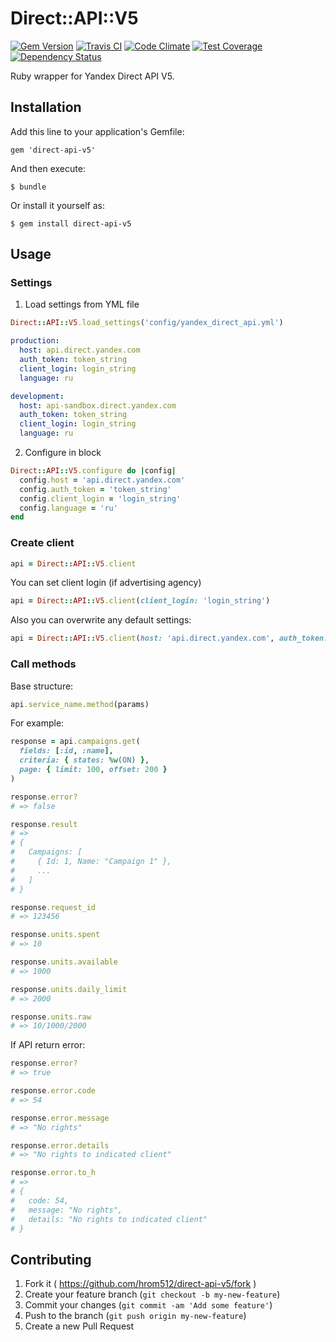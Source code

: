 # Direct::API::V5

[![Gem Version](https://badge.fury.io/rb/direct-api-v5.svg)](https://badge.fury.io/rb/direct-api-v5)
[![Travis CI](https://travis-ci.org/hrom512/direct-api-v5.svg?branch=master)](https://travis-ci.org/hrom512/direct-api-v5)
[![Code Climate](https://codeclimate.com/github/Hrom512/direct-api-v5/badges/gpa.svg)](https://codeclimate.com/github/Hrom512/direct-api-v5)
[![Test Coverage](https://codeclimate.com/github/Hrom512/direct-api-v5/badges/coverage.svg)](https://codeclimate.com/github/Hrom512/direct-api-v5/coverage)
[![Dependency Status](https://gemnasium.com/hrom512/direct-api-v5.svg)](https://gemnasium.com/hrom512/direct-api-v5)

Ruby wrapper for Yandex Direct API V5.


## Installation

Add this line to your application's Gemfile:

    gem 'direct-api-v5'

And then execute:

    $ bundle

Or install it yourself as:

    $ gem install direct-api-v5


## Usage

### Settings

1. Load settings from YML file

  ```ruby
  Direct::API::V5.load_settings('config/yandex_direct_api.yml')
  ```

  ```yml
  production:
    host: api.direct.yandex.com
    auth_token: token_string
    client_login: login_string
    language: ru

  development:
    host: api-sandbox.direct.yandex.com
    auth_token: token_string
    client_login: login_string
    language: ru
  ```

2. Configure in block

  ```ruby
  Direct::API::V5.configure do |config|
    config.host = 'api.direct.yandex.com'
    config.auth_token = 'token_string'
    config.client_login = 'login_string'
    config.language = 'ru'
  end
  ```

### Create client

```ruby
api = Direct::API::V5.client
```

You can set client login (if advertising agency)

```ruby
api = Direct::API::V5.client(client_login: 'login_string')
```

Also you can overwrite any default settings:

```ruby
api = Direct::API::V5.client(host: 'api.direct.yandex.com', auth_token: 'token')
```

### Call methods

Base structure:

```ruby
api.service_name.method(params)
```

For example:

```ruby
response = api.campaigns.get(
  fields: [:id, :name],
  criteria: { states: %w(ON) },
  page: { limit: 100, offset: 200 }
)

response.error?
# => false

response.result
# =>
# {
#   Campaigns: [
#     { Id: 1, Name: "Campaign 1" },
#     ...
#   ]
# }

response.request_id
# => 123456

response.units.spent
# => 10

response.units.available
# => 1000

response.units.daily_limit
# => 2000

response.units.raw
# => 10/1000/2000
```

If API return error:

```ruby
response.error?
# => true

response.error.code
# => 54

response.error.message
# => "No rights"

response.error.details
# => "No rights to indicated client"

response.error.to_h
# =>
# {
#   code: 54,
#   message: "No rights",
#   details: "No rights to indicated client"
# }
```


## Contributing

1. Fork it ( https://github.com/hrom512/direct-api-v5/fork )
2. Create your feature branch (`git checkout -b my-new-feature`)
3. Commit your changes (`git commit -am 'Add some feature'`)
4. Push to the branch (`git push origin my-new-feature`)
5. Create a new Pull Request
